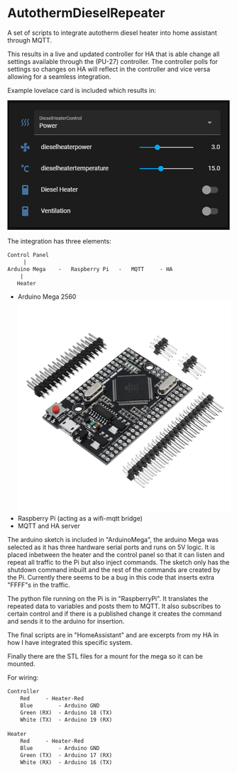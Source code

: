 # AutothermDieselRepeater
A set of scripts to integrate autotherm diesel heater into home assistant through MQTT.

This results in a live and updated controller for HA that is able change all settings available through the (PU-27) controller. The controller polls for settings so changes on HA will reflect in the controller and vice versa allowing for a seamless integration.

Example lovelace card is included which results in:

![lovelace card](https://github.com/csreades/AutothermDieselRepeater/blob/main/assets/lovelace_card_control.png)

The integration has three elements:

	Control Panel
	     |
	Arduino Mega    -   Raspberry Pi   -   MQTT     - HA
        |
	   Heater




 - Arduino Mega 2560
![Arduino2560](https://github.com/csreades/AutothermDieselRepeater/blob/main/assets/arduinomega2560.webp)
 - Raspberry Pi (acting as a wifi-mqtt bridge)
 - MQTT and HA server
 
The arduino sketch is included in "ArduinoMega", the arduino Mega was selected as it has three hardware serial ports and runs on 5V logic. It is placed inbetween the heater and the control panel so that it can listen and repeat all traffic to the Pi but also inject commands. The sketch only has the shutdown command inbuilt and the rest of the commands are created by the Pi. Currently there seems to be a bug in this code that inserts extra "FFFF"s in the traffic.
 
The python file running on the Pi is in "RaspberryPi". It translates the repeated data to variables and posts them to MQTT. It also subscribes to certain control and if there is a published change it creates the command and sends it to the arduino for insertion.
 
The final scripts are in "HomeAssistant" and are excerpts from my HA in how I have integrated this specific system.
 
Finally there are the STL files for a mount for the mega so it can be mounted.
 
For wiring:

	Controller
		Red		- Heater-Red
		Blue		- Arduino GND
		Green (RX)	- Arduino 18 (TX)
		White (TX)	- Arduino 19 (RX)

	Heater
		Red		- Heater-Red
		Blue		- Arduino GND
		Green (TX)	- Arduino 17 (RX)
		White (RX)	- Arduino 16 (TX)

	


